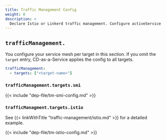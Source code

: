 ```yaml
---
title: Traffic Management Config
weight: 8
description: >
  Declare Istio or Linkerd traffic management. Configure activeService and previewService. You can restrict traffic management to a specific deployment target.
---
```


## `trafficManagement.`

You configure your service mesh per target in this section. If you omit the `target` entry, CD-as-a-Service applies the config to all targets.

```yaml
trafficManagement:
  - targets: ["<target-name>"]
```

### `trafficManagement.targets.smi`

{{< include "dep-file/tm-smi-config.md" >}}


### `trafficManagment.targets.istio`

See {{< linkWithTitle "traffic-management/istio.md" >}} for a detailed example.

{{< include "dep-file/tm-istio-config.md" >}}

